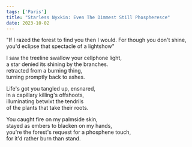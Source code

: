 ```yaml
---
tags: ['Paris']
title: "Starless Nyxkin: Even The Dimmest Still Phospheresce"
date: 2023-10-02
---
```


"If I razed the forest to find you then I would. For though you don't shine, you'd eclipse that spectacle of a lightshow"

I saw the treeline swallow your cellphone light,  
a star denied its shining by the branches.  
retracted from a burning thing,  
turning promptly back to ashes.

Life's got you tangled up, ensnared,  
in a capillary killing's offshoots,  
illuminating betwixt the tendrils  
of the plants that take their roots.

You caught fire on my palmside skin,  
stayed as embers to blacken on my hands,  
you're the forest's request for a phosphene touch,  
for it'd rather burn than stand.  
